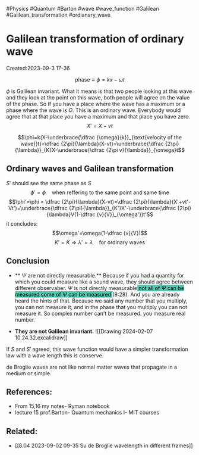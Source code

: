 #Physics #Quantum #Barton #wave #wave_function #Galilean #Galilean_transformation #ordianary_wave
# Galilean transformation of ordinary wave
Created:2023-09-3 17-36

$$\text{phase}\equiv \phi =  kx-\omega t$$

$\phi$ is Galilean invariant. What it means is that two people looking at this wave and they look at the point on this wave, both people will agree on the value of the phase.
So If you have a place where the wave has a maximum or a phase where the wave is $O$. This is an ordinary wave. Everybody would agree that at that place you have a maximum and that place you have zero.
$$X'=X-vt$$

$$\phi=k(X-\underbrace{\dfrac {\omega}{k}}_{\text{velocity of the wave}}t)=\dfrac {2\pi}{\lambda}(X-vt)=\underbrace{\dfrac {2\pi}{\lambda}}_{K}X-\underbrace{\dfrac {2\pi v}{\lambda}}_{\omega}t$$
## Ordinary waves and Galilean transformation

$S'$ should see the same phase as $S$
$$\phi'=\phi \quad \text{when reffering to the same point and same time}$$
$$\phi'=\phi = \dfrac {2\pi}{\lambda}(X-vt)=\dfrac {2\pi}{\lambda}(X'+vt'-Vt')=\underbrace{\dfrac {2\pi}{\lambda}}_{K'}X'-\underbrace{\dfrac {2\pi}{\lambda}V(1-\dfrac {v}{V}}_{\omega'})t'$$
it concludes:
$$\omega'=\omega(1-\dfrac {v}{V})$$
$$K'=K \Rightarrow \lambda'=\lambda \quad \text{for ordinary waves}$$
## Conclusion

- ** $\Psi$ are not directly measurable.**
Because if you had a quantity for which you could measure like a sound wave, they should agree between different observaber. $\Psi$  is not directly measurable<mark style="background: #55C5B2;"> not all of $\Psi$ can be measured some of $\Psi$ can be measured </mark>(9:28). And you are already heard the hints of that. Because we said any number that you multiply, you can not measure it, and in the phase that you multiply you can not measure it. So complex number can't be measured. you measure real number.

* **They are not Galilean invariant.**
![[Drawing 2024-02-07 10.24.32.excalidraw]]

If $S$ and $S'$ agreed, this wave function would have a simpler transformation law with a wave length this is conserve.

de Broglie waves are not like normal matter waves that propagate in a medium or simple.


## References:
- From 15,16 my notes- Ryman notebook
- lecture 15 prof.Barton- Quantum mechanics I- MIT courses
## Related:
- [[8.04 2023-09-02 09-35 Su de Broglie wavelength in different frames]]



